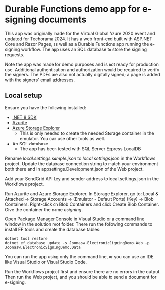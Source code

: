 # Durable Functions demo app for e-signing documents

This app was originally made for the Virtual Global Azure 2020 event and updated for Techorama 2024.
It has a web front-end built with ASP.NET Core and Razor Pages,
as well as a Durable Functions app running the e-signing workflow.
The app uses an SQL database to store the signing requests.

Note the app was made for demo purposes and is not ready for production use.
Additional authentication and authorization would be required to verify the signers.
The PDFs are also not actually digitally signed; a page is added with the signers' email addresses.

## Local setup

Ensure you have the following installed:

- [.NET 8 SDK](https://dotnet.microsoft.com/en-us/download)
- [Azurite](https://learn.microsoft.com/en-us/azure/storage/common/storage-use-azurite)
- [Azure Storage Explorer](https://azure.microsoft.com/en-us/products/storage/storage-explorer/)
  - This is only needed to create the needed Storage container in the emulator. You can use other tools as well.
- An SQL database
  - The app has been tested with SQL Server Express LocalDB

Rename _local.settings.sample.json_ to _local.settings.json_ in the Workflows project.
Update the database connection string to match your environment both there and in appsettings.Development.json of the Web project.

Add your SendGrid API key and sender address to local.settings.json in the Workflows project.

Run Azurite and Azure Storage Explorer.
In Storage Explorer, go to: Local & Attached -> Storage Accounts -> (Emulator - Default Ports) (Key) -> Blob Containers.
Right-click on Blob Containers and click Create Blob Container.
Give the container the name _esigning_.

Open Package Manager Console in Visual Studio or a command line window in the solution root folder.
There run the following commands to install EF tools and create the database tables:

```
dotnet tool restore
dotnet ef database update -s Joonasw.ElectronicSigningDemo.Web -p Joonasw.ElectronicSigningDemo.Data
```

You can run the app using only the command line, or you can use an IDE like Visual Studio or Visual Studio Code.

Run the Workflows project first and ensure there are no errors in the output.
Then run the Web project, and you should be able to send a document for e-signing.
